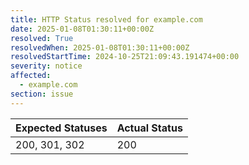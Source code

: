 ```yaml
---
title: HTTP Status resolved for example.com
date: 2025-01-08T01:30:11+00:00Z
resolved: True
resolvedWhen: 2025-01-08T01:30:11+00:00Z
resolvedStartTime: 2024-10-25T21:09:43.191474+00:00
severity: notice
affected:
  - example.com
section: issue
---
```


| Expected Statuses | Actual Status  |
|-------------------|----------------|
| 200, 301, 302 | 200 |
